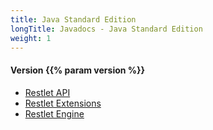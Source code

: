```yaml
---
title: Java Standard Edition
longTitle: Javadocs - Java Standard Edition
weight: 1
---
```

<h4>Version {{% param version %}}</h4>

<div class="javadocs-index">
  <ul>
      <li><a href="https://javadocs.restlet.talend.com/{{% param version %}}/jse/api/index.html">Restlet API</a></li>
      <li><a href="https://javadocs.restlet.talend.com/{{% param version %}}/jse/ext/index.html">Restlet Extensions</a></li>
      <li><a href="https://javadocs.restlet.talend.com/{{% param version %}}/jse/engine/index.html">Restlet Engine</a></li>
  </ul>
</p>
